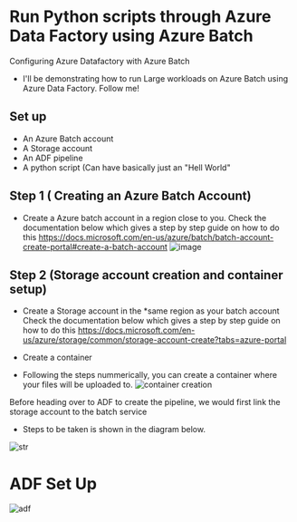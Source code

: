 # Run Python scripts through Azure Data Factory using Azure Batch
Configuring Azure Datafactory with Azure Batch

* I'll be demonstrating how to run Large workloads on Azure Batch using Azure Data Factory.
Follow me!

## Set up
* An Azure Batch account
* A Storage account
* An ADF pipeline
* A python script (Can have basically just an "Hell World"

## Step 1 ( Creating an Azure Batch Account)

* Create a Azure batch account in a region close to you.
Check the documentation below which gives a step by step guide on how to do this
https://docs.microsoft.com/en-us/azure/batch/batch-account-create-portal#create-a-batch-account
![image](https://user-images.githubusercontent.com/60587384/143048803-b4d341ad-5eef-4dc6-830c-949c441e36e1.png)


## Step 2 (Storage account creation  and container setup)
* Create a Storage account in the *same region as your batch account
Check the documentation below which gives a step by step guide on how to do this
https://docs.microsoft.com/en-us/azure/storage/common/storage-account-create?tabs=azure-portal

* Create a container 

* Following the steps nummerically, you can create a container where your files will be uploaded to.
![container creation](https://user-images.githubusercontent.com/60587384/143048303-3327ae0d-63e9-4e8e-9c02-99ba5205d286.png)

 Before heading over to ADF to create the pipeline, we would first link the storage account to the batch service
 * Steps to be taken is shown in the diagram below.
 
 ![str](https://user-images.githubusercontent.com/60587384/145057490-8fa980ba-921b-441d-b1af-0b70fc10101f.png)


# ADF Set Up

![adf](https://user-images.githubusercontent.com/60587384/145054844-db800a26-a5c7-4301-b3e5-a9fd86a6fe5f.png)

